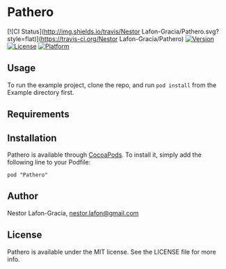 # Pathero

[![CI Status](http://img.shields.io/travis/Nestor Lafon-Gracia/Pathero.svg?style=flat)](https://travis-ci.org/Nestor Lafon-Gracia/Pathero)
[![Version](https://img.shields.io/cocoapods/v/Pathero.svg?style=flat)](http://cocoadocs.org/docsets/Pathero)
[![License](https://img.shields.io/cocoapods/l/Pathero.svg?style=flat)](http://cocoadocs.org/docsets/Pathero)
[![Platform](https://img.shields.io/cocoapods/p/Pathero.svg?style=flat)](http://cocoadocs.org/docsets/Pathero)

## Usage

To run the example project, clone the repo, and run `pod install` from the Example directory first.

## Requirements

## Installation

Pathero is available through [CocoaPods](http://cocoapods.org). To install
it, simply add the following line to your Podfile:

    pod "Pathero"

## Author

Nestor Lafon-Gracia, nestor.lafon@gmail.com

## License

Pathero is available under the MIT license. See the LICENSE file for more info.

